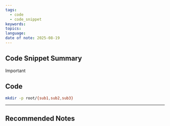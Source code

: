 ```yaml
---
tags: 
  - code
  - code_snippet
keywords: 
topics: 
language: 
date of note: 2025-08-19
---
```


## Code Snippet Summary

>[!important]


## Code

```bash
mkdir -p root/{sub1,sub2,sub3}
```




-----------
##  Recommended Notes

